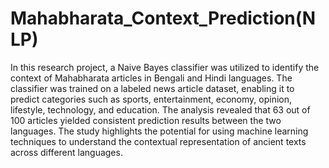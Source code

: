 # Mahabharata_Context_Prediction(NLP)
In this research project, a Naive Bayes classifier was utilized to identify the context of Mahabharata articles in Bengali and Hindi languages. The classifier was trained on a labeled news article dataset, enabling it to predict categories such as sports, entertainment, economy, opinion, lifestyle, technology, and education. The analysis revealed that 63 out of 100 articles yielded consistent prediction results between the two languages. The study highlights the potential for using machine learning techniques to understand the contextual representation of ancient texts across different languages.





